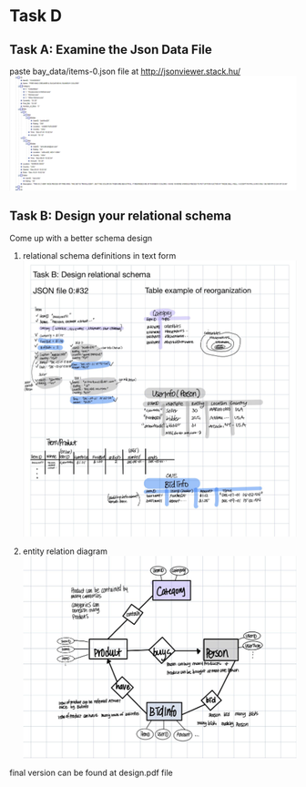 # Task D
## Task A: Examine the Json Data File
paste bay_data/items-0.json file at http://jsonviewer.stack.hu/
![json viewer](jsonViewer.PNG)

## Task B: Design your relational schema
Come up with a better schema design

1. relational schema definitions in text form 
![table example](table.PNG)

2. entity relation diagram
![diagram example](diagram.PNG)

final version can be found at design.pdf file

